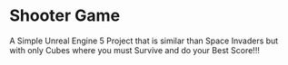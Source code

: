 # Shooter Game
A Simple Unreal Engine 5 Project that is similar than Space Invaders but with only Cubes 
where you must Survive and do your Best Score!!!

